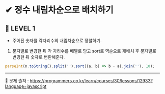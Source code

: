 # ✔ 정수 내림차순으로 배치하기
## 📌 LEVEL 1
- 주어진 숫자를 각자리수의 내림차순으로 정렬하기.

1. 문자열로 변경한 뒤 각 자리수를 배열로 담고 sort로 역순으로 재배치 후 문자열로 변경한 뒤 숫자로 변환해준다.

```javascript
parseInt(n.toString().split('').sort((a, b) => b - a).join(''), 10);
```

---

📌 문제 출처 : https://programmers.co.kr/learn/courses/30/lessons/12933?language=javascript